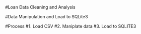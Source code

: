 #Loan Data Cleaning and Analysis

#Data Manipulation and Load to SQLite3

#Process
#1. Load CSV
#2. Maniplate data
#3. Load to SQLITE3
